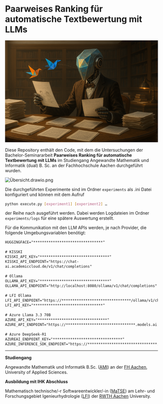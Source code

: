 # Paarweises Ranking für automatische Textbewertung mit LLMs

![titlebild.png](imgs/titlebild.png)

Diese Repository enthält den Code, mit dem die Untersuchungen der Bachelor-Seminararbeit **Paarweises Ranking für automatische Textbewertung mit LLMs** 
im Studiengang Angewandte Mathematik und Informatik (dual) B. Sc. an der Fachhochschule Aachen durchgeführt wurden. 


![Übersicht.drawio.png](imgs/%C3%9Cbersicht.drawio.png)

Die durchgeführten Experimente sind im Ordner `experiments` als .ini Datei konfiguriert und können mit dem Aufruf

```bash
python execute.py [experiment1] [experiment2] …
``` 

der Reihe nach ausgeführt werden. Dabei werden Logdateien im Ordner `experiments/logs` für eine spätere Auswertung erstellt. 


Für die Kommunikation mit den LLM APIs werden, je nach Provider, die folgende Umgebungsvariablen benötigt:

```dotenv
HUGGINGFACE="********************************"

# KISSKI
KISSKI_API_KEY="********************************"
KISSKI_API_ENDPOINT="https://chat-ai.academiccloud.de/v1/chat/completions"

# Ollama
OLLAMA_API_KEY="********************************"
OLLAMA_API_ENDPOINT="http://localhost:8080/ollama/v1/chat/completions"

# LFI Ollama
LFI_API_ENDPOINT="https://********************************/ollama/v1/chat/completions"
LFI_API_KEY="********************************"

# Azure Llama 3.3 70B
AZURE_API_KEY="********************************"
AZURE_API_ENDPOINT="https://********************************.models.ai.azure.com/chat/completions"

# Azure DeepSeek-R1
AZUREAI_ENDPOINT_KEY="********************************"
AZURE_INFERENCE_SDK_ENDPOINT="https://********************************.services.ai.azure.com/models" 
```

---


**Studiengang**

Angewandte Mathematik und Informatik B.Sc. ([AMI](https://www.fh-aachen.de/studium/angewandte-mathematik-und-informatik-bsc)) an der [FH Aachen](https://www.fh-aachen.de/), University of Applied Sciences.

**Ausbildung mit IHK Abschluss**

Mathematisch technische/-r Softwareentwickler/-in ([MaTSE](https://www.matse-ausbildung.de/startseite.html)) am Lehr- und Forschungsgebiet Igenieurhydrologie ([LFI](https://lfi.rwth-aachen.de/)) der [RWTH Aachen](https://www.rwth-aachen.de/) University.
